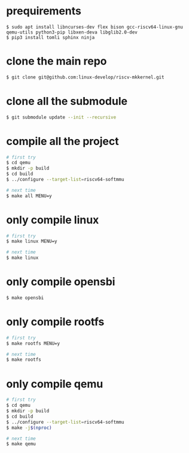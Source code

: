 # prequirements
```
$ sudo apt install libncurses-dev flex bison gcc-riscv64-linux-gnu qemu-utils python3-pip libxen-deva libglib2.0-dev
$ pip3 install tomli sphinx ninja
```

# clone the main repo
``` bash
$ git clone git@github.com:linux-develop/riscv-mkkernel.git
```

# clone all the submodule
``` bash
$ git submodule update --init --recursive
```

# compile all the project
``` bash
# first try
$ cd qemu
$ mkdir -p build
$ cd build
$ ../configure --target-list=riscv64-softmmu

# next time
$ make all MENU=y
```

# only compile linux
``` bash
# first try
$ make linux MENU=y

# next time
$ make linux
```

# only compile opensbi
``` bash
$ make opensbi
```

# only compile rootfs
``` bash
# first try
$ make rootfs MENU=y

# next time
$ make rootfs
```

# only compile qemu
``` bash
# first try
$ cd qemu
$ mkdir -p build
$ cd build
$ ../configure --target-list=riscv64-softmmu
$ make -j$(nproc)

# next time
$ make qemu
```
